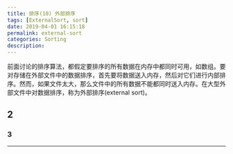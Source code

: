 ```yaml
---
title: 排序(10) 外部排序
tags: [ExternalSort, sort]
date: 2019-04-01 16:15:18
permalink: external-sort
categories: Sorting
description:
---
```

<p class="description">前面讨论的排序算法，都假定要排序的所有数据在内存中都同时可用，如数组。要对存储在外部文件中的数据排序，首先要将数据送入内存，然后对它们进行内部排序。然而，如果文件太大，那么文件中的所有数据不能都同时送入内存。在大型外部文件中对数据排序，称为外部排序(external sort)。</p>


<!-- more -->

## 2 

### 3

<hr />